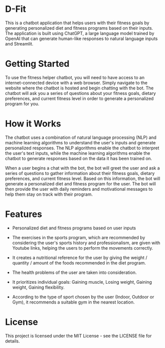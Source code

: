 # D-Fit 
This is a chatbot application that helps users with their fitness goals by generating personalized diet and fitness programs based on their inputs. The application is built using ChatGPT, a large language model trained by OpenAI that can generate human-like responses to natural language inputs and Streamlit.

# Getting Started
To use the fitness helper chatbot, you will need to have access to an internet-connected device with a web browser. Simply navigate to the website where the chatbot is hosted and begin chatting with the bot. The chatbot will ask you a series of questions about your fitness goals, dietary preferences, and current fitness level in order to generate a personalized program for you.

# How it Works
The chatbot uses a combination of natural language processing (NLP) and machine learning algorithms to understand the user's inputs and generate personalized responses. The NLP algorithms enable the chatbot to interpret the user's text inputs, while the machine learning algorithms enable the chatbot to generate responses based on the data it has been trained on.

When a user begins a chat with the bot, the bot will greet the user and ask a series of questions to gather information about their fitness goals, dietary preferences, and current fitness level. Based on this information, the bot will generate a personalized diet and fitness program for the user. The bot will then provide the user with daily reminders and motivational messages to help them stay on track with their program.

# Features
* Personalized diet and fitness programs based on user inputs
* The exercises in the sports program, which are recommended by considering the user's sports history and professionalism, are given with Youtube links, helping the users to perform the movements correctly.

* It creates a nutritional reference for the user by giving the weight / quantity / amount of the foods recommended in the diet program.​

* The health problems of the user are taken into consideration.

* It prioritizes individual goals: Gaining muscle, Losing weight, Gaining weight, Gaining flexibility.​

* According to the type of sport chosen by the user (Indoor, Outdoor or Gym), it recommends a suitable gym in the nearest location.​

# License
This project is licensed under the MIT License - see the LICENSE file for details.

